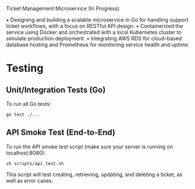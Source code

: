Ticket Management Microservice (In Progress)

• Designing and building a scalable microservice in Go for handling support ticket workflows, with a focus on RESTful API design.
• Containerized the service using Docker and orchestrated with a local Kubernetes cluster to simulate production deployment.
• Integrating AWS RDS for cloud-based database hosting and Prometheus for monitoring service health and uptime.

# Testing

## Unit/Integration Tests (Go)

To run all Go tests:

```
go test ./...
```

## API Smoke Test (End-to-End)

To run the API smoke test script (make sure your server is running on localhost:8080):

```
sh scripts/api_test.sh
```

This script will test creating, retrieving, updating, and deleting a ticket, as well as error cases.

